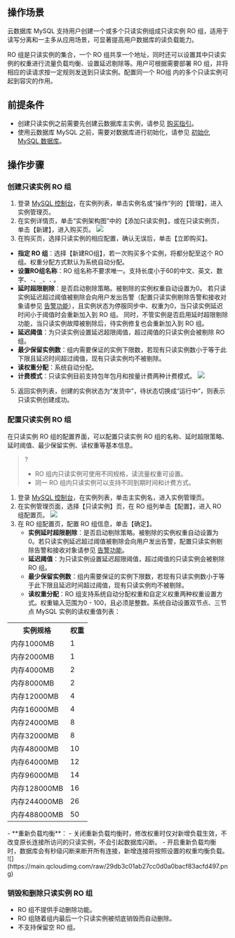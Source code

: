 ## 操作场景
云数据库 MySQL 支持用户创建一个或多个只读实例组成只读实例 RO 组，适用于读写分离和一主多从应用场景，可显著提高用户数据库的读负载能力。

RO 组是只读实例的集合，一个 RO 组共享一个地址，同时还可以设置其中只读实例的权重进行流量负载均衡、设置延迟剔除等。用户可根据需要部署 RO 组，并将相应的读请求按一定规则发送到只读实例。配置同一个 RO组 内的多个只读实例可起到容灾的作用。

## 前提条件
- 创建只读实例之前需要先创建云数据库主实例，请参见 [购买指引](https://cloud.tencent.com/document/product/236/5160)。
- 使用云数据库 MySQL 之前，需要对数据库进行初始化，请参见 [初始化 MySQL 数据库](/doc/product/236/3128)。

## 操作步骤
### 创建只读实例 RO 组
1. 登录 [MySQL 控制台](https://console.cloud.tencent.com/cdb/ )，在实例列表，单击实例名或“操作”列的【管理】，进入实例管理页。
2. 在实例详情页，单击“实例架构图”中的【添加只读实例】，或在只读实例页，单击【新建】，进入购买页。
![](https://main.qcloudimg.com/raw/44922c9b3eae70a5b2e0b01e7f0eb5e5.png)
3. 在购买页，选择只读实例的相应配置，确认无误后，单击【立即购买】。
 - **指定 RO 组**：选择【新建RO组】，若一次购买多个实例，将都分配至这个 RO 组。权重分配方式默认为系统自动分配。
 - **设置RO组名称**：RO 组名称不要求唯一。支持长度小于60的中文、英文、数字、`-`、`_`、`.` 。
 - **延时超限剔除**：是否启动剔除策略。被剔除的实例权重自动设置为0。
 若只读实例延迟超过阈值被剔除会向用户发出告警（配置只读实例剔除告警和接收对象请参见 [告警功能](https://cloud.tencent.com/document/product/236/8457)），且实例状态为停服同步中、权重为0，当只读实例延迟时间小于阈值时会重新加入到 RO 组。
 同时，不管实例是否启用延时超限剔除功能，当只读实例故障被剔除后，待实例修复也会重新加入到 RO 组。
 - **延迟阈值**：为只读实例设置延迟超限阈值，超过阈值的只读实例会被剔除 RO 组。
 - **最少保留实例数**：组内需要保证的实例下限数，若现有只读实例数小于等于此下限且延迟时间超过阈值，现有只读实例均不被剔除。
 - **读权重分配**：系统自动分配。
 - **计费模式**：只读实例目前支持包年包月和按量计费两种计费模式。
![](https://main.qcloudimg.com/raw/ee281455dbe8abba9f215e743db73aa7.png)
5. 返回实例列表，创建的实例状态为“发货中”，待状态切换成“运行中”，则表示只读实例创建成功。

### 配置只读实例 RO 组
在只读实例 RO 组的配置界面，可以配置只读实例 RO 组的名称、延时超限策略、延时阈值、最少保留实例、读权重等基本信息。
>?
>- RO 组内只读实例可使用不同规格，读流量权重可设置。
>- 同一 RO 组内只读实例可以支持不同到期时间和计费方式。
>
1. 登录 [MySQL 控制台](https://console.cloud.tencent.com/cdb/ )，在实例列表，单击主实例名，进入实例管理页。
2. 在实例管理页面，选择【只读实例】页，在 RO 组列单击【配置】，进入 RO 组配置页。
![](https://main.qcloudimg.com/raw/478c59169cebe902414927e59e08a3e8.png)
3. 在 RO 组配置页，配置 RO 组信息，单击【确定】。
   - **实例延时超限剔除**：是否启动剔除策略。被剔除的实例权重自动设置为0。若只读实例延迟超过阈值被剔除会向用户发出告警，配置只读实例剔除告警和接收对象请参见 [告警功能](https://cloud.tencent.com/document/product/236/8457)。
   - **延迟阈值**：为只读实例设置延迟超限阈值，超过阈值的只读实例会被剔除 RO 组。
   - **最少保留实例数**：组内需要保证的实例下限数，若现有只读实例数小于等于此下限且延迟时间超过阈值，现有只读实例均不被剔除。
   - **读权重分配**：RO 组支持系统自动分配权重和自定义权重两种权重设置方式。权重输入范围为0 - 100，且必须是整数。系统自动设置双节点、三节点 MySQL 实例的读权重值列表：
<table>
<tr><th>实例规格</th><th>权重</th></tr>
<tr><td>内存1000MB</td><td>1</td></tr>
<tr><td>内存2000MB</td><td>1</td></tr>
<tr><td>内存4000MB</td><td>2</td></tr>
<tr><td>内存8000MB</td><td>2</td></tr>
<tr><td>内存12000MB</td><td>4</td></tr>
<tr><td>内存16000MB</td><td>4</td></tr>
<tr><td>内存24000MB</td><td>8</td></tr>
<tr><td>内存32000MB</td><td>8</td></tr>
<tr><td>内存48000MB</td><td>10</td></tr>
<tr><td>内存64000MB</td><td>12</td></tr>
<tr><td>内存96000MB</td><td>14</td></tr>
<tr><td>内存128000MB</td><td>16</td></tr>
<tr><td>内存244000MB</td><td>26</td></tr>
<tr><td>内存488000MB</td><td>50</td></tr>
</table> 
 - **重新负载均衡**：
    - 关闭重新负载均衡时，修改权重时仅对新增负载生效，不改变原长连接所访问的只读实例，不会引起数据库闪断。
    - 开启重新负载均衡时，数据库会有秒级闪断来断开所有连接，新增连接将按照设置的权重均衡负载。
![](https://main.qcloudimg.com/raw/29db3c01ab27cc0d0a0bacf83acfd497.png)

### 销毁和删除只读实例 RO 组
- RO 组不提供手动删除功能。
- RO 组随着组内最后一个只读实例被彻底销毁而自动删除。
- 不支持保留空 RO 组。
